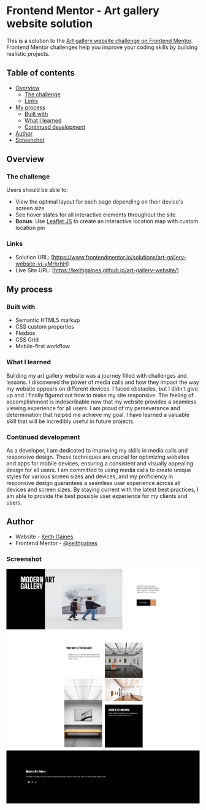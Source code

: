 # Frontend Mentor - Art gallery website solution

This is a solution to the [Art gallery website challenge on Frontend Mentor](https://www.frontendmentor.io/challenges/art-gallery-website-yVdrZlxyA). Frontend Mentor challenges help you improve your coding skills by building realistic projects. 

## Table of contents

- [Overview](#overview)
  - [The challenge](#the-challenge)
  - [Links](#links)
- [My process](#my-process)
  - [Built with](#built-with)
  - [What I learned](#what-i-learned)
  - [Continued development](#continued-development)
- [Author](#author)
- [Screenshot](#screenshot)


## Overview

### The challenge

Users should be able to:

- View the optimal layout for each page depending on their device's screen size
- See hover states for all interactive elements throughout the site
- **Bonus**: Use [Leaflet JS](https://leafletjs.com/) to create an interactive location map with custom location pin

### Links

- Solution URL: [https://www.frontendmentor.io/solutions/art-gallery-website-vj-yMrhrhH]
- Live Site URL: [https://keithgaines.github.io/art-gallery-website/]

## My process

### Built with

- Semantic HTML5 markup
- CSS custom properties
- Flexbox
- CSS Grid
- Mobile-first workflow

### What I learned

Building my art gallery website was a journey filled with challenges and lessons. I discovered the power of media calls and how they impact the way my website appears on different devices. I faced obstacles, but I didn't give up and I finally figured out how to make my site responsive. The feeling of accomplishment is indescribable now that my website provides a seamless viewing experience for all users. I am proud of my perseverance and determination that helped me achieve my goal. I have learned a valuable skill that will be incredibly useful in future projects.

### Continued development

As a developer, I am dedicated to improving my skills in media calls and responsive design. These techniques are crucial for optimizing websites and apps for mobile devices, ensuring a consistent and visually appealing design for all users. I am committed to using media calls to create unique styles for various screen sizes and devices, and my proficiency in responsive design guarantees a seamless user experience across all devices and screen sizes. By staying current with the latest best practices, I am able to provide the best possible user experience for my clients and users.

## Author

- Website - [Keith Gaines](https://keithgaines.github.io)
- Frontend Mentor - [@keithgaines](https://www.frontendmentor.io/profile/keithgaines)

### Screenshot

![](./desktopscreenshot.png)
